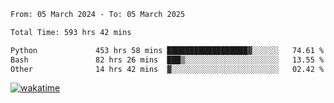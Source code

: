 <!--START_SECTION:waka-->

```txt
From: 05 March 2024 - To: 05 March 2025

Total Time: 593 hrs 42 mins

Python             453 hrs 58 mins ██████████████████▓░░░░░░   74.61 %
Bash               82 hrs 26 mins  ███▒░░░░░░░░░░░░░░░░░░░░░   13.55 %
Other              14 hrs 42 mins  ▓░░░░░░░░░░░░░░░░░░░░░░░░   02.42 %
```

<!--END_SECTION:waka-->
[![wakatime](https://wakatime.com/badge/user/5f89a63a-5294-4958-ad30-2b3455e63f2a.svg)](https://wakatime.com/@5f89a63a-5294-4958-ad30-2b3455e63f2a)
